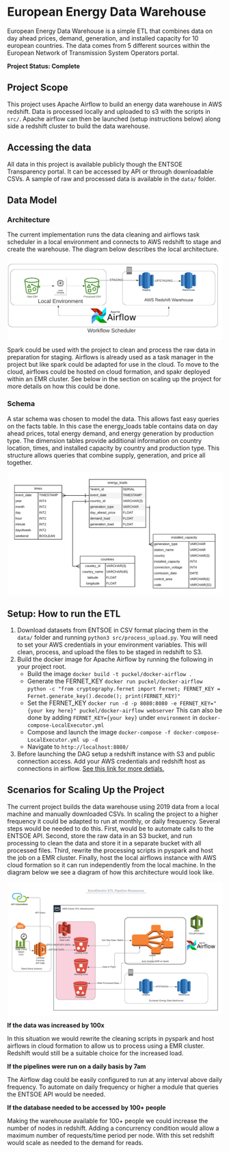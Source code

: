 # European Energy Data Warehouse

European Energy Data Warehouse is a simple ETL that combines data on day ahead prices, demand, generation, and installed capacity for 10 european countries. The data comes from 5 different sources within the European Network of Transmission System Operators portal.

**Project Status: Complete**

## Project Scope
This project uses Apache Airflow to build an energy data warehouse in AWS redshift. Data is processed locally and uploaded to s3 with the scripts in ```src/```. Apache airflow can then be launched (setup instructions below) along side a redshift cluster to build the data warehouse.

## Accessing the data
All data in this project is available publicly though the ENTSOE Transparency portal. It can be accessed by API or through downloadable CSVs. A sample of raw and processed data is available in the ```data/``` folder.

## Data Model

### Architecture
The current implementation runs the data cleaning and airflows task scheduler in a local environment and connects to AWS redshift to stage and create the warehouse. The diagram below describes the local architecture.
<img src="img/local-schema-architecture.png" align="middle">

Spark could be used with the project to clean and process the raw data in preparation for staging. Airflows is already used as a task manager in the project but like spark could be adapted for use in the cloud. To move to the cloud, airflows could be hosted on cloud formation, and spakr deployed within an EMR cluster. See below in the section on scaling up the project for more details on how this could be done.

### Schema
A star schema was chosen to model the data. This allows fast easy queries on the facts table. In this case the energy_loads table contains data on day ahead prices, total energy demand, and energy generation by production type. The dimension tables provide additional information on country location, times, and installed capacity by country and production type. This structure allows queries that combine supply, generation, and price all together.

<img src="img/db-schema.png" align="middle">

## Setup: How to run the ETL
1. Download datasets from ENTSOE in CSV format placing them in the ```data/``` folder and running ```python3 src/process_upload.py```. You will need to set your AWS credentials in your environment variables. This will clean, process, and upload the files to be staged in redshift to S3.
2. Build the docker image for Apache Airflow by running the following in your project root.
    - Build the image ```docker build -t puckel/docker-airflow .```
    - Generate the FERNET_KEY ```docker run puckel/docker-airflow python -c "from cryptography.fernet import Fernet; FERNET_KEY = Fernet.generate_key().decode(); print(FERNET_KEY)"```
    - Set the FERNET_KEY  ```docker run -d -p 8080:8080 -e FERNET_KEY="{your key here}" puckel/docker-airflow webserver``` This can also be done by adding ```FERNET_KEY={your key}``` under ```environment``` in ```docker-compose-LocalExecutor.yml```
    - Compose and launch the image ```docker-compose -f docker-compose-LocalExecutor.yml up -d```
    - Navigate to ```http://localhost:8080/```
3. Before launching the DAG setup a redshift instance with S3 and public connection access. Add your AWS credentials and redshift host as connections in airflow. [See this link for more detials.](https://github.com/san089/goodreads_etl_pipeline/blob/master/docs/Airflow_Connections.md) 

## Scenarios for Scaling Up the Project
The current project builds the data warehouse using 2019 data from a local machine and manually downloaded CSVs. In scaling the project to a higher frequency it could be adapted to run at monthly, or daily frequency. Several steps would be needed to do this. First, would be to automate calls to the ENTSOE API. Second, store the raw data in an S3 bucket, and run processing to clean the data and store it in a separate bucket with all processed files. Third, rewrite the processing scripts in pyspark and host the job on a EMR cluster. Finally, host the local airflows instance with AWS cloud formation so it can run independently from the local machine. In the diagram below we see a diagram of how this architecture would look like.

<img src="img/euroelectric-etl-resources-scaled.png" align="middle">

**If the data was increased by 100x**

In this situation we would rewrite the cleaning scripts in pyspark and host airflows in cloud formation to allow us to process using a EMR cluster. Redshift would still be a suitable choice for the increased load.

**If the pipelines were run on a daily basis by 7am**

The Airflow dag could be easily configured to run at any interval above daily frequency. To automate on daily frequency or higher a module that queries the ENTSOE API would be needed.

**If the database needed to be accessed by 100+ people**

Making the warehouse available for 100+ people we could increase the number of nodes in redshift. Adding a concurrency condition would allow a maximum number of requests/time period per node. With this set redshift would scale as needed to the demand for reads. 









